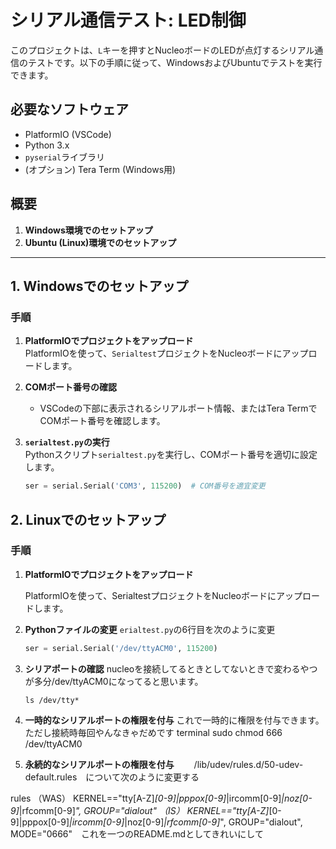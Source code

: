 # シリアル通信テスト: LED制御

このプロジェクトは、`L`キーを押すとNucleoボードのLEDが点灯するシリアル通信のテストです。以下の手順に従って、WindowsおよびUbuntuでテストを実行できます。

## 必要なソフトウェア
- PlatformIO (VSCode)
- Python 3.x
- `pyserial`ライブラリ
- (オプション) Tera Term (Windows用)

## 概要

1. **Windows環境でのセットアップ**
2. **Ubuntu (Linux)環境でのセットアップ**

---

## 1. Windowsでのセットアップ

### 手順

1. **PlatformIOでプロジェクトをアップロード**  
   PlatformIOを使って、`Serialtest`プロジェクトをNucleoボードにアップロードします。

2. **COMポート番号の確認**  
   - VSCodeの下部に表示されるシリアルポート情報、またはTera TermでCOMポート番号を確認します。

3. **`serialtest.py`の実行**  
   Pythonスクリプト`serialtest.py`を実行し、COMポート番号を適切に設定します。

   ```python
   ser = serial.Serial('COM3', 115200)  # COM番号を適宜変更

## 2. Linuxでのセットアップ

### 手順

1. **PlatformIOでプロジェクトをアップロード**

   PlatformIOを使って、SerialtestプロジェクトをNucleoボードにアップロードします。

2. **Pythonファイルの変更**
     `erialtest.py`の6行目を次のように変更
   ```python
   ser = serial.Serial('/dev/ttyACM0', 115200)

3. **シリアポートの確認**
   nucleoを接続してるときとしてないときで変わるやつが多分/dev/ttyACM0になってると思います。
   
   ```terminal
   ls /dev/tty*
4. **一時的なシリアルポートの権限を付与**
   これで一時的に権限を付与できます。ただし接続時毎回やんなきゃだめです
terminal
   sudo chmod 666 /dev/ttyACM0

4. **永続的なシリアルポートの権限を付与**
　　/lib/udev/rules.d/50-udev-default.rules　について次のように変更する
   
rules
  （WAS）
   KERNEL=="tty[A-Z]*[0-9]|pppox[0-9]*|ircomm[0-9]*|noz[0-9]*|rfcomm[0-9]*", GROUP="dialout"
  （IS） 
   KERNEL=="tty[A-Z]*[0-9]|pppox[0-9]*|ircomm[0-9]*|noz[0-9]*|rfcomm[0-9]*", GROUP="dialout", MODE="0666"　これを一つのREADME.mdとしてきれいにして
